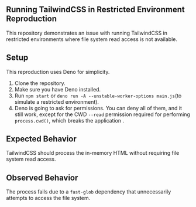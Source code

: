 ## Running TailwindCSS in Restricted Environment Reproduction

This repository demonstrates an issue with running TailwindCSS in restricted environments where file system read access is not available.

## Setup

This reproduction uses Deno for simplicity.

1. Clone the repository.
2. Make sure you have Deno installed.
3. Run `npm start` or `deno run -A --unstable-worker-options main.js`(to simulate a restricted environment).
4. Deno is going to ask for permissions. You can deny all of them, and it still work, except for the CWD `--read` permission required for performing `process.cwd()`, which breaks the application .

## Expected Behavior

TailwindCSS should process the in-memory HTML without requiring file system read access.

## Observed Behavior

The process fails due to a `fast-glob` dependency that unnecessarily attempts to access the file system.
